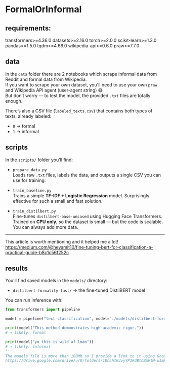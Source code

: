 # FormalOrInformal

## requirements:
transformers>=4.36.0
datasets>=2.16.0
torch>=2.0.0
scikit-learn>=1.3.0
pandas>=1.5.0
tqdm>=4.66.0
wikipedia-api>=0.6.0
praw>=7.7.0

## data  
In the `data` folder there are 2 notebooks which scrape informal data from Reddit and formal data from Wikipedia.  
If you want to scrape your own dataset, you'll need to use your own `praw` and Wikipedia API agent (user-agent string) 😅  
But don’t worry — to test the model, the provided `.txt` files are totally enough.  

There’s also a CSV file (`labeled_texts.csv`) that contains both types of texts, already labeled:
- `0` → formal  
- `1` → informal  

## scripts

In the `scripts/` folder you'll find:

- `prepare_data.py`  
  Loads raw `.txt` files, labels the data, and outputs a single CSV you can use for training.

- `train_baseline.py`  
  Trains a simple **TF-IDF + Logistic Regression** model. Surprisingly effective for such a small and fast solution.

- `train_distilbert.py`  
  Fine-tunes `distilbert-base-uncased` using Hugging Face Transformers.  
  Trained on **CPU only**, so the dataset is small — but the code is scalable. You can always add more data.

---

This article is worth mentioning and it helped me a lot!
https://medium.com/@heyamit10/fine-tuning-bert-for-classification-a-practical-guide-b8c1c56f252c

## results  
You’ll find saved models in the `models/` directory:
- `distilbert-formality-fast/` → the fine-tuned DistilBERT model  

You can run inference with:

```python
from transformers import pipeline

model = pipeline("text-classification", model="./models/distilbert-formality-fast")

print(model("This method demonstrates high academic rigor."))
# → likely: formal

print(model("yo this is wild af lmao"))
# → likely: informal
'''
The models file is more than 100Mb so I provide a link to it using Google Drive:
https://drive.google.com/drive/u/0/folders/1DhLhtR3vyYP3RdBtCBmFtM-wImK-RYAU
